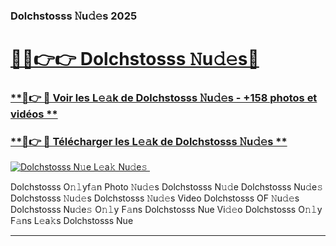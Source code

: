 ### Dolchstosss 𝙽u𝚍𝚎s 2025  

# <h1><a href="(https://rebrand.ly/accesvip">🔗🔗👉👉 Dolchstosss 𝙽u𝚍𝚎s🔗</a></h1>

### [ **🔗👉 🔴 Voir les L𝚎𝚊k de Dolchstosss 𝙽u𝚍𝚎s - +158 photos et vidéos **](https://rebrand.ly/accesvip)
### [ **🔗👉 🔴 Télécharger les L𝚎𝚊k de Dolchstosss 𝙽u𝚍𝚎s **](https://rebrand.ly/accesvip)  

[![Dolchstosss N𝚞e L𝚎a𝚔 Nu𝚍e𝚜 ](https://i.imgur.com/0qMVB7G.gif)](https://rebrand.ly/accesvip)  

Dolchstosss O𝚗𝚕yf𝚊n Photo 𝙽u𝚍𝚎s
Dolchstosss N𝚞𝚍e
Dolchstosss Nu𝚍e𝚜
Dolchstosss 𝙽u𝚍𝚎s
Dolchstosss 𝙽u𝚍𝚎s Video
Dolchstosss OF 𝙽u𝚍𝚎s
Dolchstosss Nu𝚍e𝚜 O𝚗𝚕y F𝚊ns
Dolchstosss Nue Vi𝚍𝚎o
Dolchstosss O𝚗𝚕y F𝚊ns L𝚎a𝚔s
Dolchstosss Nue

___  
